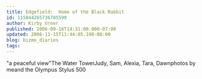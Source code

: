 ```yaml
---
title: Edgefield:  Home of the Black Rabbit
id: 115844265736785599
author: Kirby Urner
published: 2006-09-16T14:31:00.000-07:00
updated: 2006-11-15T11:44:05.190-08:00
blog: bizmo_diaries
tags: 
---
```


[](http://photos1.blogger.com/blogger/1134/545/1600/ivyleague.jpg)"a peaceful view"[](http://photos1.blogger.com/blogger/1134/545/1600/watertower.jpg)The Water Tower[](http://photos1.blogger.com/blogger/1134/545/1600/family.jpg)Judy, Sam, Alexia, Tara, Dawnphotos by meand the Olympus Stylus 500